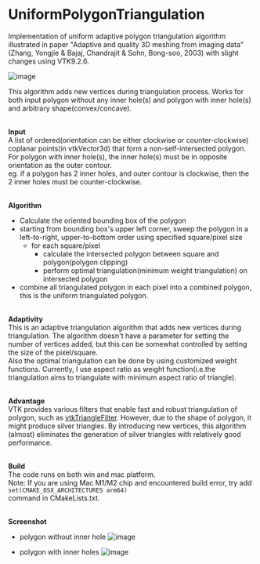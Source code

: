 # UniformPolygonTriangulation

Implementation of uniform adaptive polygon triangulation algorithm illustrated in paper "Adaptive and quality 3D meshing from imaging data"(Zhang, Yongjie & Bajaj, Chandrajit & Sohn, Bong-soo, 2003) with slight changes using VTK9.2.6.

![image](https://github.com/gongwaner/UniformPolygonTriangulation/assets/29704759/e6a3d3d1-d49b-4c7e-91f5-4def7f8d7c12)


This algorithm adds new vertices during triangulation process. Works for both input polygon without any inner hole(s) and polygon with inner hole(s) and arbitrary shape(convex/concave). 

<br/>**Input** 
<br/>A list of ordered(orientation can be either clockwise or counter-clockwise) coplanar points(in vtkVector3d) that form a non-self-intersected polygon.
<br/>For polygon with inner hole(s), the inner hole(s) must be in opposite orientation as the outer contour. 
<br/>eg. if a polygon has 2 inner holes, and outer contour is clockwise, then the 2 inner holes must be counter-clockwise. 

<br/>**Algorithm**
 - Calculate the oriented bounding box of the polygon
 - starting from bounding box's upper left corner, sweep the polygon in a left-to-right, upper-to-bottom order using specified square/pixel size
	 - for each square/pixel
	     - calculate the intersected polygon between square and polygon(polygon clipping)
	     - perform optimal triangulation(minimum weight triangulation) on intersected polygon
  - combine all triangulated polygon in each pixel into a combined polygon, this is the uniform triangulated polygon.

<br/>**Adaptivity**
<br/>This is an adaptive triangulation algorithm that adds new vertices during triangulation. The algorithm doesn't have a parameter for setting the number of vertices added, but this can be somewhat controlled by setting the size of the pixel/square. 
<br/>Also the optimal triangulation can be done by using customized weight functions. Currently, I use aspect ratio as weight function(i.e.the triangulation aims to triangulate with minimum aspect ratio of triangle).

<br/>**Advantage**
<br/>VTK provides various filters that enable fast and robust triangulation of polygon, such as  [vtkTriangleFilter](https://vtk.org/doc/nightly/html/classvtkTriangleFilter.html). However, due to the shape of polygon, it might produce silver triangles. By introducing new vertices, this algorithm (almost) eliminates the generation of silver triangles with relatively good performance.

<br/>**Build**
<br/>The code runs on both win and mac platform.
<br/>Note: If you are using Mac M1/M2 chip and encountered build error, try add<br/> 
    `set(CMAKE_OSX_ARCHITECTURES arm64)`
<br/>command in CMakeLists.txt.

<br/>**Screenshot**
- polygon without inner hole
![image](https://github.com/gongwaner/UniformPolygonTriangulation/assets/29704759/e9e6fc26-3d07-4ea9-be65-c146f7de354e)

- polygon with inner holes
![image](https://github.com/gongwaner/UniformPolygonTriangulation/assets/29704759/c94848f9-2738-4563-bc24-87f0ca6c354f)

